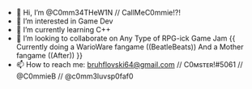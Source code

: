 - 👋 Hi, I’m @C0mm34THeW1N // CallMeC0mmie!?!
- 👀 I’m interested in Game Dev 
- 🌱 I’m currently learning C++ 
- 💞️ I’m looking to collaborate on Any Type of RPG-ick Game Jam {{ Currently doing a WarioWare fangame ((BeatleBeats)) And a Mother fangame ((After)) }}
- 📫 How to reach me: bruhflovski64@gmail.com // C0ᴍsᴛᴇʀ!#5061 // @C0mmieB // @c0mm3luvsp0faf0 

<!---
C0mm34THeW1N/C0mm34THeW1N is a ✨ special ✨ repository because its `README.md` (this file) appears on your GitHub profile.
You can click the Preview link to take a look at your changes.
--->
